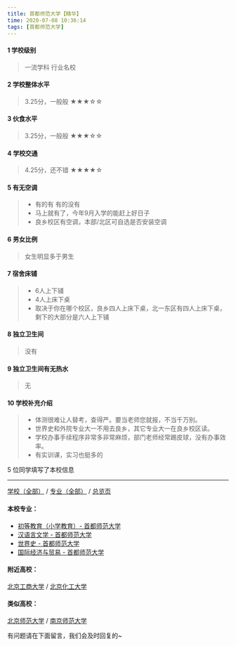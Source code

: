 ```yaml
---
title: 首都师范大学【精华】
time: 2020-07-08 10:36:14
tags: [首都师范大学]
---
```

#### 1 学校级别
> 一流学科 行业名校


#### 2 学校整体水平
> 3.25分，一般般
★★★☆☆


#### 3 伙食水平
>  3.25分，一般般
★★★☆☆


#### 4 学校交通
> 4.25分，还不错
★★★★☆


#### 5 有无空调
> - 有的有 有的没有
> - 马上就有了，今年9月入学的能赶上好日子
> - 良乡校区有空调，本部/北区可自选是否安装空调


#### 6 男女比例
> 女生明显多于男生


#### 7 宿舍床铺
> - 6人上下铺
> - 4人上床下桌
> - 取决于你在哪个校区，良乡四人上床下桌，北一东区有四人上床下桌，剩下的大部分是六人上下铺
 

#### 8 独立卫生间
> 没有


#### 9 独立卫生间有无热水
> 无


#### 10 学校补充介绍
> - 体测很难让人替考，查得严。要当老师您就报，不当千万别。
> - 世界史和外院专业大一不用去良乡，其它专业大一在良乡校区读。
> - 学校办事手续程序非常多非常麻烦，部门老师经常踢皮球，没有办事效率。
> - 有实训课，实习也挺多的

5 位同学填写了本校信息
***
[学校（全部）](https://univgo.github.io/2020/07/09/学校汇总页) / [专业（全部）](https://univgo.github.io/2020/07/09/专业汇总页) / [总览页](https://univgo.github.io/2020/07/09/总览)
#### 本校专业：
- [初等教育（小学教育）- 首都师范大学](https://univgo.github.io/2020/07/08/初等教育（小学教育）%20-%20首都师范大学)
- [汉语言文学 - 首都师范大学](https://univgo.github.io/2020/07/08/汉语言文学%20-%20首都师范大学)
- [世界史 - 首都师范大学](https://univgo.github.io/2020/07/08/世界史%20-%20首都师范大学)
- [国际经济与贸易 - 首都师范大学](https://univgo.github.io/2020/07/08/国际经济与贸易%20-%20首都师范大学)

#### 附近高校：
[北京工商大学](https://univgo.github.io/2020/07/08/北京工商大学) / [北京化工大学](https://univgo.github.io/2020/07/08/北京化工大学) 
#### 类似高校：
[北京师范大学](https://univgo.github.io/2020/07/08/北京师范大学)  / [南京师范大学](https://univgo.github.io/2020/07/08/南京师范大学)


有问题请在下面留言，我们会及时回复的~
